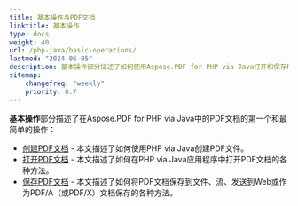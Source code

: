 ```yaml
---
title: 基本操作与PDF文档
linktitle: 基本操作
type: docs
weight: 40
url: /php-java/basic-operations/
lastmod: "2024-06-05"
description: 基本操作部分描述了如何使用Aspose.PDF for PHP via Java打开和保存PDF文档的可能性。
sitemap:
    changefreq: "weekly"
    priority: 0.7
---
```


**基本操作**部分描述了在Aspose.PDF for PHP via Java中的PDF文档的第一个和最简单的操作：

- [创建PDF文档](/pdf/php-java/create-document/) - 本文描述了如何使用PHP via Java创建PDF文件。
- [打开PDF文档](/pdf/php-java/open-pdf-document/) - 本文描述了如何在PHP via Java应用程序中打开PDF文档的各种方法。
- [保存PDF文档](/pdf/php-java/save-pdf-document/) - 本文描述了如何将PDF文档保存到文件、流、发送到Web或作为PDF/A（或PDF/X）文档保存的各种方法。